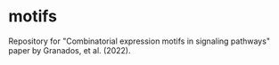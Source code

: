 # motifs
Repository for "Combinatorial expression motifs in signaling pathways" paper by Granados, et al. (2022).
